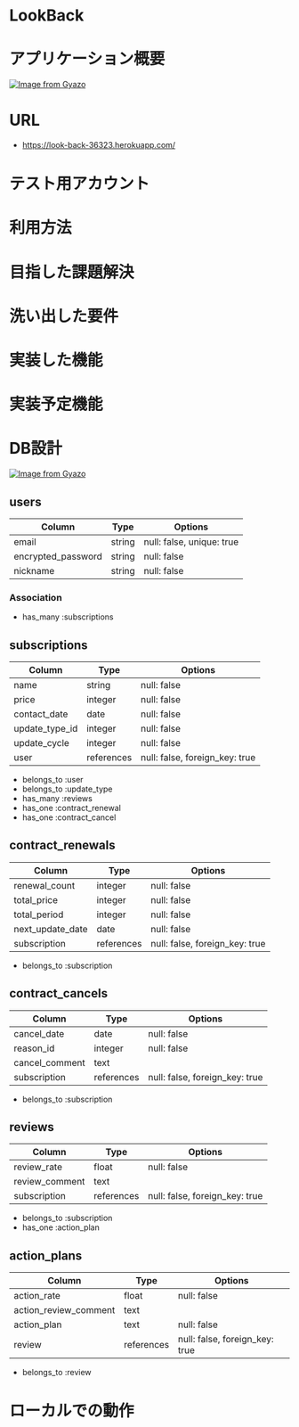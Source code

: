 # LookBack

# アプリケーション概要
[![Image from Gyazo](https://i.gyazo.com/1d884a89bca2f4312676f0638b4cd5b0.png)](https://gyazo.com/1d884a89bca2f4312676f0638b4cd5b0)

# URL
+ https://look-back-36323.herokuapp.com/
# テスト用アカウント

# 利用方法

# 目指した課題解決

# 洗い出した要件

# 実装した機能

# 実装予定機能

# DB設計
[![Image from Gyazo](https://i.gyazo.com/4d432a34b9d9400b79c24271c1466774.jpg)](https://gyazo.com/4d432a34b9d9400b79c24271c1466774)
## users
| Column             | Type   | Options                   |
|--------------------|--------|---------------------------|
| email              | string | null: false, unique: true |
| encrypted_password | string | null: false               |
| nickname           | string | null: false               |

### Association
+ has_many :subscriptions

## subscriptions
| Column         | Type       | Options                        |
|----------------|------------|--------------------------------|
| name           | string     | null: false                    |
| price          | integer    | null: false                    |
| contact_date   | date       | null: false                    |
| update_type_id | integer    | null: false                    |
| update_cycle   | integer    | null: false                    |
| user           | references | null: false, foreign_key: true |

+ belongs_to :user
+ belongs_to :update_type
+ has_many :reviews
+ has_one :contract_renewal
+ has_one :contract_cancel

## contract_renewals
| Column           | Type       | Options                        |
|------------------|------------|--------------------------------|
| renewal_count    | integer    | null: false                    |
| total_price      | integer    | null: false                    |
| total_period     | integer    | null: false                    |
| next_update_date | date       | null: false                    |
| subscription     | references | null: false, foreign_key: true |
+ belongs_to :subscription


## contract_cancels
| Column         | Type       | Options                        |
|----------------|------------|--------------------------------|
| cancel_date    | date       | null: false                    |
| reason_id      | integer    | null: false                    |
| cancel_comment | text       |                                |
| subscription   | references | null: false, foreign_key: true |
+ belongs_to :subscription


## reviews
| Column         | Type       | Options                        |
|----------------|------------|--------------------------------|
| review_rate    | float      | null: false                    |
| review_comment | text       |                                |
| subscription   | references | null: false, foreign_key: true |
+ belongs_to :subscription
+ has_one :action_plan


## action_plans
| Column               | Type       | Options                        |
|----------------------|------------|--------------------------------|
| action_rate          | float      | null: false                    |
| action_review_comment| text       |                                |
| action_plan          | text       | null: false                    |
| review               | references | null: false, foreign_key: true |
+ belongs_to :review


# ローカルでの動作
